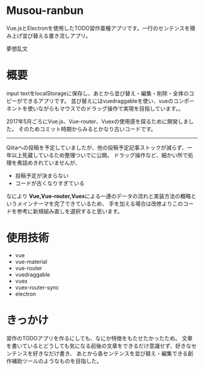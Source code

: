 # Musou-ranbun
Vue.jsとElectronを使用したTODO習作亜種アプリです。一行のセンテンスを積み上げ並び替える書き流しアプリ。

夢想乱文

# 概要

input textをlocalStorageに保存し、あとから並び替え・編集・削除・全体のコピーができるアプリです。
並び替えにはvuedraggableを使い、vueのコンポーネントを使いながらもマウスでのドラッグ操作で実現を目指しています。。

2017年5月ごろにVue.js、Vue-router、Vuexの使用感を探るために開発しました。
そのためコミット時期からみるとかなり古いコードです。

***

Qiitaへの投稿を予定していましたが、他の投稿予定記事ストックが減らず、一年以上死蔵しているため整理ついでに公開。
ドラッグ操作など、細かい所で処理を煮詰めきれていませんが、

* 投稿予定が決まらない
* コードが古くなりすぎている

なにより
**Vue,Vue-router,Vuex**による一連のデータの流れと実装方法の概略というメインテーマを完了できているため、
手を加える場合は改修よりこのコードを参考に新規組み直しを選択すると思います。

# 使用技術

* vue
* vue-material
* vue-router
* vuedraggable
* vuex
* vuex-router-sync
* electron

# きっかけ

習作のTODOアプリを作るにしても、なにか特徴をもたせたかったため。
文章を書いているとどうしても気になる前後の文章をできるだけ意識せず、好きなセンテンスを好きなだけ書き、
あとから各センテンスを並び替え・編集できる創作補助ツールのようなものを目指した。
